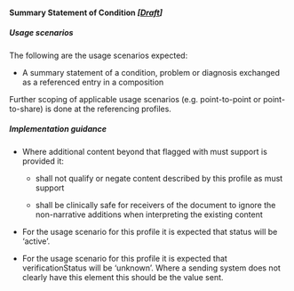 #### Summary Statement of Condition *[[Draft](http://hl7.org/fhir/stu3/versions.html#maturity)]*

##### Usage scenarios

The following are the usage scenarios expected:

* A summary statement of a condition, problem or diagnosis exchanged as a referenced entry in a composition

Further scoping of applicable usage scenarios (e.g. point-to-point or point-to-share) is done at the referencing profiles. 



##### Implementation guidance
* Where additional content beyond that flagged with must support is provided it:
    * shall not qualify or negate content described by this profile as must support
    
    * shall be clinically safe for receivers of the document to ignore the non-narrative additions when interpreting the existing content
    
* For the usage scenario for this profile it is expected that status will be ‘active’.

* For the usage scenario for this profile it is expected that verificationStatus will be ‘unknown’. Where a sending system does not clearly have this element this should be the value sent.



